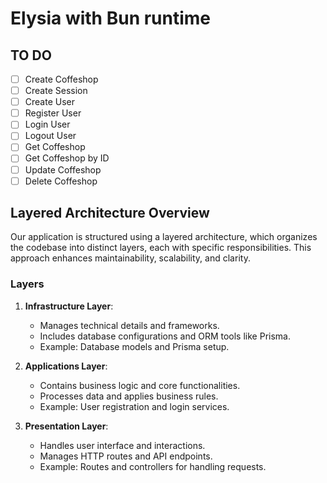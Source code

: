 # Elysia with Bun runtime

## TO DO

- [ ] Create Coffeshop
- [ ] Create Session
- [ ] Create User
- [ ] Register User
- [ ] Login User
- [ ] Logout User
- [ ] Get Coffeshop
- [ ] Get Coffeshop by ID
- [ ] Update Coffeshop
- [ ] Delete Coffeshop

## Layered Architecture Overview

Our application is structured using a layered architecture, which organizes the codebase into distinct layers, each with specific responsibilities. This approach enhances maintainability, scalability, and clarity.

### Layers

1. **Infrastructure Layer**:

   - Manages technical details and frameworks.
   - Includes database configurations and ORM tools like Prisma.
   - Example: Database models and Prisma setup.

2. **Applications Layer**:

   - Contains business logic and core functionalities.
   - Processes data and applies business rules.
   - Example: User registration and login services.

3. **Presentation Layer**:
   - Handles user interface and interactions.
   - Manages HTTP routes and API endpoints.
   - Example: Routes and controllers for handling requests.
